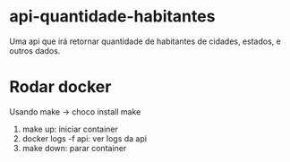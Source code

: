 # api-quantidade-habitantes
Uma api que irá retornar quantidade de habitantes de cidades, estados, e outros dados.

# Rodar docker

Usando make -> choco install make

1. make up: iniciar container
2. docker logs -f api: ver logs da api
3. make down: parar container
